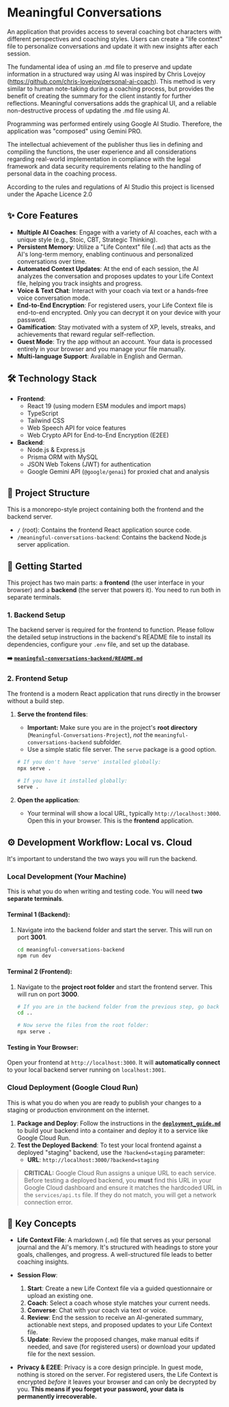 # Meaningful Conversations

An application that provides access to several coaching bot characters with different perspectives and coaching styles. Users can create a "life context" file to personalize conversations and update it with new insights after each session.

The fundamental idea of using an .md file to preserve and update information in a structured way using AI was inspired by Chris Lovejoy (https://github.com/chris-lovejoy/personal-ai-coach). This method is very similar to human note-taking during a coaching process, but provides the benefit of creating the summary for the client instantly for further reflections. Meaningful conversations adds the graphical UI, and a reliable non-destructive process of updating the .md file using AI.

Programming was performed entirely using Google AI Studio. Therefore, the application was "composed" using Gemini PRO.

The intellectual achievement of the publisher thus lies in defining and compiling the functions, the user experience and all considerations regarding real-world implementation in compliance with the legal framework and data security requirements relating to the handling of personal data in the coaching process.

According to the rules and regulations of AI Studio this project is licensed under the Apache Licence 2.0

## ✨ Core Features

*   **Multiple AI Coaches**: Engage with a variety of AI coaches, each with a unique style (e.g., Stoic, CBT, Strategic Thinking).
*   **Persistent Memory**: Utilize a "Life Context" file (`.md`) that acts as the AI's long-term memory, enabling continuous and personalized conversations over time.
*   **Automated Context Updates**: At the end of each session, the AI analyzes the conversation and proposes updates to your Life Context file, helping you track insights and progress.
*   **Voice & Text Chat**: Interact with your coach via text or a hands-free voice conversation mode.
*   **End-to-End Encryption**: For registered users, your Life Context file is end-to-end encrypted. Only you can decrypt it on your device with your password.
*   **Gamification**: Stay motivated with a system of XP, levels, streaks, and achievements that reward regular self-reflection.
*   **Guest Mode**: Try the app without an account. Your data is processed entirely in your browser and you manage your file manually.
*   **Multi-language Support**: Available in English and German.

## 🛠️ Technology Stack

*   **Frontend**:
    *   React 19 (using modern ESM modules and import maps)
    *   TypeScript
    *   Tailwind CSS
    *   Web Speech API for voice features
    *   Web Crypto API for End-to-End Encryption (E2EE)
*   **Backend**:
    *   Node.js & Express.js
    *   Prisma ORM with MySQL
    *   JSON Web Tokens (JWT) for authentication
    *   Google Gemini API (`@google/genai`) for proxied chat and analysis

## 📂 Project Structure

This is a monorepo-style project containing both the frontend and the backend server.

*   `/` (root): Contains the frontend React application source code.
*   `/meaningful-conversations-backend`: Contains the backend Node.js server application.

## 🚀 Getting Started

This project has two main parts: a **frontend** (the user interface in your browser) and a **backend** (the server that powers it). You need to run both in separate terminals.

### 1. Backend Setup

The backend server is required for the frontend to function. Please follow the detailed setup instructions in the backend's README file to install its dependencies, configure your `.env` file, and set up the database.

**➡️ [`meaningful-conversations-backend/README.md`](./meaningful-conversations-backend/README.md)**

### 2. Frontend Setup

The frontend is a modern React application that runs directly in the browser without a build step.

1.  **Serve the frontend files**:
    *   **Important:** Make sure you are in the project's **root directory** (`Meaningful-Conversations-Project`), *not* the `meaningful-conversations-backend` subfolder.
    *   Use a simple static file server. The `serve` package is a good option.
    ```bash
    # If you don't have 'serve' installed globally:
    npx serve .

    # If you have it installed globally:
    serve .
    ```

2.  **Open the application**:
    *   Your terminal will show a local URL, typically `http://localhost:3000`. Open this in your browser. This is the **frontend** application.

## ⚙️ Development Workflow: Local vs. Cloud

It's important to understand the two ways you will run the backend.

### Local Development (Your Machine)

This is what you do when writing and testing code. You will need **two separate terminals**.

#### **Terminal 1 (Backend):**

1.  Navigate into the backend folder and start the server. This will run on port **3001**.
    ```bash
    cd meaningful-conversations-backend
    npm run dev
    ```

#### **Terminal 2 (Frontend):**

1.  Navigate to the **project root folder** and start the frontend server. This will run on port **3000**.
    ```bash
    # If you are in the backend folder from the previous step, go back up:
    cd ..

    # Now serve the files from the root folder:
    npx serve .
    ```

#### **Testing in Your Browser:**

Open your frontend at `http://localhost:3000`. It will **automatically connect** to your local backend server running on `localhost:3001`.

### Cloud Deployment (Google Cloud Run)

This is what you do when you are ready to publish your changes to a staging or production environment on the internet.

1.  **Package and Deploy**: Follow the instructions in the **[`deployment_guide.md`](./deployment_guide.md)** to build your backend into a container and deploy it to a service like Google Cloud Run.
2.  **Test the Deployed Backend**: To test your local frontend against a deployed "staging" backend, use the `?backend=staging` parameter:
    *   **URL**: `http://localhost:3000/?backend=staging`

> **CRITICAL:** Google Cloud Run assigns a unique URL to each service. Before testing a deployed backend, you **must** find this URL in your Google Cloud dashboard and ensure it matches the hardcoded URL in the `services/api.ts` file. If they do not match, you will get a network connection error.

## 🧠 Key Concepts

*   **Life Context File**: A markdown (`.md`) file that serves as your personal journal and the AI's memory. It's structured with headings to store your goals, challenges, and progress. A well-structured file leads to better coaching insights.

*   **Session Flow**:
    1.  **Start**: Create a new Life Context file via a guided questionnaire or upload an existing one.
    2.  **Coach**: Select a coach whose style matches your current needs.
    3.  **Converse**: Chat with your coach via text or voice.
    4.  **Review**: End the session to receive an AI-generated summary, actionable next steps, and proposed updates to your Life Context file.
    5.  **Update**: Review the proposed changes, make manual edits if needed, and save (for registered users) or download your updated file for the next session.

*   **Privacy & E2EE**: Privacy is a core design principle. In guest mode, nothing is stored on the server. For registered users, the Life Context is encrypted *before* it leaves your browser and can only be decrypted by you. **This means if you forget your password, your data is permanently irrecoverable.**
